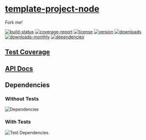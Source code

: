 # [template-project-node](https://bagrounds.gitlab.io/template-project-node)

Fork me!

[![build-status](https://gitlab.com/bagrounds/template-project-node/badges/master/build.svg)](https://gitlab.com/bagrounds/template-project-node/commits/master)
[![coverage-report](https://gitlab.com/bagrounds/template-project-node/badges/master/coverage.svg)](https://gitlab.com/bagrounds/template-project-node/commits/master)
[![license](https://img.shields.io/npm/l/template-project-node.svg)](https://www.npmjs.com/package/template-project-node)
[![version](https://img.shields.io/npm/v/template-project-node.svg)](https://www.npmjs.com/package/template-project-node)
[![downloads](https://img.shields.io/npm/dt/template-project-node.svg)](https://www.npmjs.com/package/template-project-node)
[![downloads-monthly](https://img.shields.io/npm/dm/template-project-node.svg)](https://www.npmjs.com/package/template-project-node)
[![dependencies](https://david-dm.org/bagrounds/template-project-node/status.svg)](https://david-dm.org/bagrounds/template-project-node)

## [Test Coverage](https://bagrounds.gitlab.io/template-project-node/coverage/lcov-report/index.html)

## [API Docs](https://bagrounds.gitlab.io/template-project-node/docs/index.html)

## Dependencies

### Without Tests

![Dependencies](https://bagrounds.gitlab.io/template-project-node/img/dependencies.svg)

### With Tests

![Test Dependencies](https://bagrounds.gitlab.io/template-project-node/img/dependencies-test.svg)

